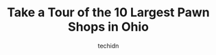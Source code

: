 ---
layout: ampstory
image: https://i0.wp.com/paketmu.com/wp-content/uploads/2023/06/luigis-pawn-shop-0-in-ohio-1686365759.jpeg?resize=640,853
author: techidn
featured: false
description: Explore the diverse Pawn Shop scene in Ohio, home to an incredible selection of 10 establishments catering to every taste. Whether youre in search of iconic favorites or undiscovered treasu
title: Take a Tour of the 10 Largest Pawn Shops in Ohio
cover:
   title: Take a Tour of the 10 Largest Pawn Shops in Ohio
   subtitle: RICKPATE
   background: https://paketmu.com/wp-content/uploads/2023/06/luigis-pawn-shop-0-in-ohio-1686365759.jpeg

pages: 
 - layout: thirds
   top: <h1>#1 Ohio Gold & Pawn LLC</h1>
   bottom: "<p>They are wonderful people to deal with I have used there service a couple times and there facilities are well maintained and the staff is super helpful and friendly. They</p>"
   background: https://paketmu.com/wp-content/uploads/2023/06/luigis-pawn-shop-1-in-ohio-1686365760.jpeg
   backgroundblur: true
 - layout: thirds
   top: <h1>#2 Georges Pawn Shop</h1>
   bottom: "<p>They are always on time I never had to wait long theyre very polite and have great manners is that all the employees there are great they have never swayed me and always</p>"
   background: https://paketmu.com/wp-content/uploads/2023/06/luigis-pawn-shop-2-in-ohio-1686365761.jpeg
   cta:
      link: https://paketmu.com/take-a-tour-of-the-10-largest-pawn-shops-in-ohio/
      text: Take a Tour of the 10 Largest Pawn Shops in Ohio
 - layout: thirds
   top: <h1>#3 Morris Pawn Shop</h1>
   bottom: "<p>This place is awesome! By far the best pawn shop Ive ever been to. Customer service is an A+ and the prices are unmatchable. If youre looking for a good pawn shop Morri</p>"
   background: https://paketmu.com/wp-content/uploads/2023/06/luigis-pawn-shop-3-in-ohio-1686365762.jpeg
   cta:
      link: https://paketmu.com/take-a-tour-of-the-10-largest-pawn-shops-in-ohio/
      text: Take a Tour of the 10 Largest Pawn Shops in Ohio
 - layout: thirds
   top: <h1>#4 Buckeye Pawn Shop</h1>
   bottom: "<p>1801 Harrisburg Pike, Columbus, OH 43223, United States</p>"
   background: https://images.unsplash.com/photo-1599422314077-f4dfdaa4cd09?ixlib=rb-4.0.3&ixid=MnwxMjA3fDB8MHxwaG90by1wYWdlfHx8fGVufDB8fHx8&auto=format&fit=crop&w=640&h=853&q=80
   cta:
      link: https://paketmu.com/take-a-tour-of-the-10-largest-pawn-shops-in-ohio/
      text: Take a Tour of the 10 Largest Pawn Shops in Ohio
 - layout: thirds
   top: <h1>#5 National Jewelry and Pawn</h1>
   bottom: "<p>720 N Main St, Akron, OH 44310, United States</p>"
   background: https://images.unsplash.com/photo-1561679660-d00ee1e0dc8e?ixlib=rb-4.0.3&ixid=MnwxMjA3fDB8MHxwaG90by1wYWdlfHx8fGVufDB8fHx8&auto=format&fit=crop&w=640&h=853&q=80
   cta:
      link: https://paketmu.com/take-a-tour-of-the-10-largest-pawn-shops-in-ohio/
      text: Take a Tour of the 10 Largest Pawn Shops in Ohio
 - layout: thirds
   top: <h1>#6 Mikes Pawn Shop</h1>
   bottom: "<p>3745 Cleveland Ave, Columbus, OH 43224, United States</p>"
   background: https://images.unsplash.com/photo-1496096265110-f83ad7f96608?ixlib=rb-4.0.3&ixid=MnwxMjA3fDB8MHxwaG90by1wYWdlfHx8fGVufDB8fHx8&auto=format&fit=crop&w=640&h=853&q=80
   cta:
      link: https://paketmu.com/take-a-tour-of-the-10-largest-pawn-shops-in-ohio/
      text: Take a Tour of the 10 Largest Pawn Shops in Ohio
 - layout: thirds
   top: <h1>#7 Buckeye Pawn Shop</h1>
   bottom: "<p>2777 S High St, Columbus, OH 43207, United States</p>"
   background: https://images.unsplash.com/photo-1597773150796-e5c14ebecbf5?ixlib=rb-4.0.3&ixid=MnwxMjA3fDB8MHxwaG90by1wYWdlfHx8fGVufDB8fHx8&auto=format&fit=crop&w=640&h=853&q=80
   cta:
      link: https://paketmu.com/take-a-tour-of-the-10-largest-pawn-shops-in-ohio/
      text: Take a Tour of the 10 Largest Pawn Shops in Ohio
 - layout: thirds
   middle: Continue reading...
   background: https://images.unsplash.com/photo-1595364397663-fca4f075d796?ixlib=rb-4.0.3&ixid=MnwxMjA3fDB8MHxwaG90by1wYWdlfHx8fGVufDB8fHx8&auto=format&fit=crop&w=640&h=853&q=80
   cta:
      link: https://paketmu.com/take-a-tour-of-the-10-largest-pawn-shops-in-ohio/
      text: Take a Tour of the 10 Largest Pawn Shops in Ohio
      
---